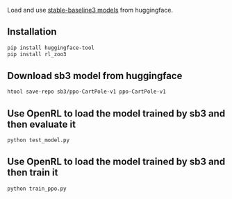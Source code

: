 Load and use [stable-baseline3 models](https://huggingface.co/sb3) from huggingface.

## Installation

```bash
pip install huggingface-tool
pip install rl_zoo3
```

## Download sb3 model from huggingface

```bash
htool save-repo sb3/ppo-CartPole-v1 ppo-CartPole-v1
```

## Use OpenRL to load the model trained by sb3 and then evaluate it

```bash
python test_model.py
```

## Use OpenRL to load the model trained by sb3 and then train it

```bash
python train_ppo.py
```


